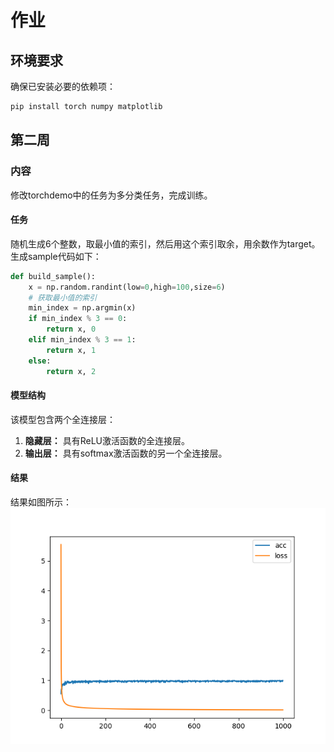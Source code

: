 # 作业


## 环境要求

确保已安装必要的依赖项：
```bash
pip install torch numpy matplotlib
```
## 第二周

### 内容
修改torchdemo中的任务为多分类任务，完成训练。

#### 任务
随机生成6个整数，取最小值的索引，然后用这个索引取余，用余数作为target。生成sample代码如下：

```python
def build_sample():
    x = np.random.randint(low=0,high=100,size=6)
    # 获取最小值的索引
    min_index = np.argmin(x)
    if min_index % 3 == 0:
        return x, 0
    elif min_index % 3 == 1:
        return x, 1
    else:
        return x, 2
```

#### 模型结构

该模型包含两个全连接层：
1. **隐藏层：** 具有ReLU激活函数的全连接层。
2. **输出层：** 具有softmax激活函数的另一个全连接层。

#### 结果
结果如图所示：  
![结果](week2/results.png)